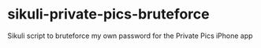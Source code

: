sikuli-private-pics-bruteforce
==============================

Sikuli script to bruteforce my own password for the Private Pics iPhone app